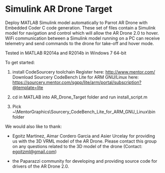 Simulink AR Drone Target
========================

Deploy MATLAB Simulink model automatically to Parrot AR Drone with Embedded Coder C code generation. These set of files contain a Simulink model for navigation and control which will allow the AR Drone 2.0 to hover. WiFi communication between a Simulink model running on a PC can receive telemetry and send commands to the drone for take-off and hover mode.

Tested in MATLAB R2014a and R2014b in Windows 7 64-bit

To get started:

1. install CodeSourcery toolchain
	Register here: http://www.mentor.com/
	Download Sourcery CodeBench Lite for ARM GNU/Linux here: 
	https://sourcery.mentor.com/sgpp/lite/arm/portal/subscription?@template=lite

2. cd in MATLAB into AR_Drone_Target folder and run install_script.m

3. Pick ~\MentorGraphics\Sourcery_CodeBench_Lite_for_ARM_GNU_Linux\bin folder


We would also like to thank:

- Egoitz Martinez, Aimar Cordero Garcia and Asier Urcelay for providing us with the 3D VRML model of the AR Drone. Please contact this group on any questions related to the 3D model of the drone (Contact: egoitzml@gmail.com)

- the Paparazzi community for developing and providing source code for drivers of the AR Drone 2.0.
